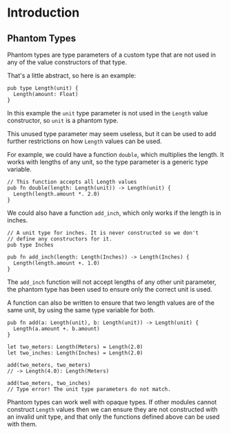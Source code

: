 # Introduction

## Phantom Types

Phantom types are type parameters of a custom type that are not used in any of the value constructors of that type.

That's a little abstract, so here is an example:

```gleam
pub type Length(unit) {
  Length(amount: Float)
}
```

In this example the `unit` type parameter is not used in the `Length` value constructor, so `unit` is a phantom type.

This unused type parameter may seem useless, but it can be used to add further restrictions on how `Length` values can be used.

For example, we could have a function `double`, which multiplies the length. It works with lengths of any unit, so the type parameter is a generic type variable.

```gleam
// This function accepts all Length values
pub fn double(length: Length(unit)) -> Length(unit) {
  Length(length.amount *. 2.0)
}
```

We could also have a function `add_inch`, which only works if the length is in inches.

```gleam
// A unit type for inches. It is never constructed so we don't
// define any constructors for it.
pub type Inches

pub fn add_inch(length: Length(Inches)) -> Length(Inches) {
  Length(length.amount +. 1.0)
}
```

The `add_inch` function will not accept lengths of any other unit parameter, the phantom type has been used to ensure only the correct unit is used.

A function can also be written to ensure that two length values are of the same unit, by using the same type variable for both.

```gleam
pub fn add(a: Length(unit), b: Length(unit)) -> Length(unit) {
  Length(a.amount +. b.amount)
}
```
```gleam
let two_meters: Length(Meters) = Length(2.0)
let two_inches: Length(Inches) = Length(2.0)

add(two_meters, two_meters)
// -> Length(4.0): Length(Meters)

add(two_meters, two_inches)
// Type error! The unit type parameters do not match.
```

Phantom types can work well with opaque types. If other modules cannot construct `Length` values then we can ensure they are not constructed with an invalid unit type, and that only the functions defined above can be used with them.
